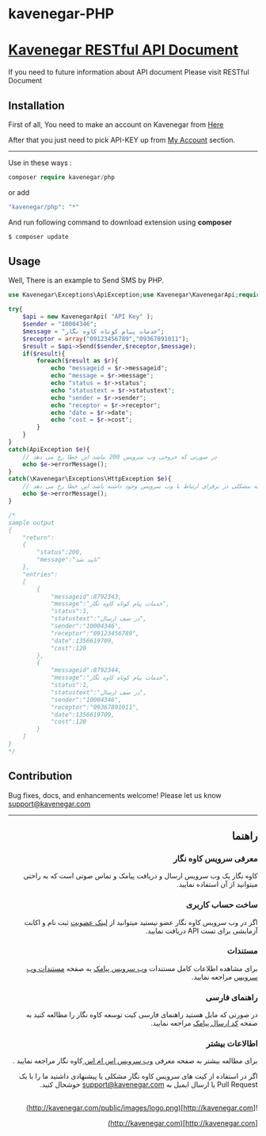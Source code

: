 
# kavenegar-PHP

# <a href="http://kavenegar.com/rest.html">Kavenegar RESTful API Document</a>
If you need to future information about API document Please visit RESTful Document

## Installation
<p>
First of all, You need to make an account on Kavenegar from <a href="https://panel.kavenegar.com/Client/Membership/Register">Here</a>
</p>
<p>
After that you just need to pick API-KEY up from <a href="http://panel.kavenegar.com/Client/setting/index">My Account</a> section.
</p>
<hr>

Use in these ways : 

```php
composer require kavenegar/php
```

or add

```php
"kavenegar/php": "*"
```
And run following command to download extension using **composer** 


```php
$ composer update
```


Usage
-----

Well, There is an example to Send SMS by PHP.

```php
use Kavenegar\Exceptions\ApiException;use Kavenegar\KavenegarApi;require __DIR__ . '/vendor/autoload.php';

try{
	$api = new KavenegarApi( "API Key" );
	$sender = "10004346";
	$message = "خدمات پیام کوتاه کاوه نگار";
	$receptor = array("09123456789","09367891011");
	$result = $api->Send($sender,$receptor,$message);
	if($result){
		foreach($result as $r){
			echo "messageid = $r->messageid";
			echo "message = $r->message";
			echo "status = $r->status";
			echo "statustext = $r->statustext";
			echo "sender = $r->sender";
			echo "receptor = $r->receptor";
			echo "date = $r->date";
			echo "cost = $r->cost";
		}		
	}
}
catch(ApiException $e){
	// در صورتی که خروجی وب سرویس 200 نباشد این خطا رخ می دهد
	echo $e->errorMessage();
}
catch(\Kavenegar\Exceptions\HttpException $e){
	// در زمانی که مشکلی در برقرای ارتباط با وب سرویس وجود داشته باشد این خطا رخ می دهد
	echo $e->errorMessage();
}

/*
sample output
{
    "return":
    {
        "status":200,
        "message":"تایید شد"
    },
    "entries": 
    [
        {
            "messageid":8792343,
            "message":"خدمات پیام کوتاه کاوه نگار",
            "status":1,
            "statustext":"در صف ارسال",
            "sender":"10004346",
            "receptor":"09123456789",
            "date":1356619709,
            "cost":120
        },
        {
            "messageid":8792344,
            "message":"خدمات پیام کوتاه کاوه نگار",
            "status":1,
            "statustext":"در صف ارسال",
            "sender":"10004346",
            "receptor":"09367891011",
            "date":1356619709,
            "cost":120
        }
    ]
}
*/
```


## Contribution

Bug fixes, docs, and enhancements welcome! Please let us know <a href="mailto:support@kavenegar.com?Subject=SDK" target="_top">support@kavenegar.com</a>

<hr>

<div dir='rtl'>
	
## راهنما

### معرفی سرویس کاوه نگار

کاوه نگار یک وب سرویس ارسال و دریافت پیامک و تماس صوتی است که به راحتی میتوانید از آن استفاده نمایید.

### ساخت حساب کاربری

اگر در وب سرویس کاوه نگار عضو نیستید میتوانید از [لینک عضویت](http://panel.kavenegar.com/client/membership/register) ثبت نام  و اکانت آزمایشی برای تست API دریافت نمایید.

### مستندات

برای مشاهده اطلاعات کامل مستندات [وب سرویس پیامک](http://kavenegar.com/وب-سرویس-پیامک.html)  به صفحه [مستندات وب سرویس](http://kavenegar.com/rest.html) مراجعه نمایید.

### راهنمای فارسی

در صورتی که مایل هستید راهنمای فارسی کیت توسعه کاوه نگار را مطالعه کنید به صفحه [کد ارسال پیامک](http://kavenegar.com/sdk.html) مراجعه نمایید.

### اطالاعات بیشتر
برای مطالعه بیشتر به صفحه معرفی
[وب سرویس اس ام اس ](http://kavenegar.com)
کاوه نگار
مراجعه نمایید .

 اگر در استفاده از کیت های سرویس کاوه نگار مشکلی یا پیشنهادی  داشتید ما را با یک Pull Request  یا  ارسال ایمیل به support@kavenegar.com  خوشحال کنید.
 
##
![http://kavenegar.com](http://kavenegar.com/public/images/logo.png)		

[http://kavenegar.com](http://kavenegar.com)	

</div>


